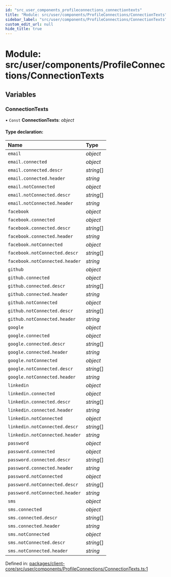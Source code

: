 ```yaml
---
id: "src_user_components_profileconnections_connectiontexts"
title: "Module: src/user/components/ProfileConnections/ConnectionTexts"
sidebar_label: "src/user/components/ProfileConnections/ConnectionTexts"
custom_edit_url: null
hide_title: true
---
```


# Module: src/user/components/ProfileConnections/ConnectionTexts

## Variables

### ConnectionTexts

• `Const` **ConnectionTexts**: *object*

#### Type declaration:

Name | Type |
:------ | :------ |
`email` | *object* |
`email.connected` | *object* |
`email.connected.descr` | *string*[] |
`email.connected.header` | *string* |
`email.notConnected` | *object* |
`email.notConnected.descr` | *string*[] |
`email.notConnected.header` | *string* |
`facebook` | *object* |
`facebook.connected` | *object* |
`facebook.connected.descr` | *string*[] |
`facebook.connected.header` | *string* |
`facebook.notConnected` | *object* |
`facebook.notConnected.descr` | *string*[] |
`facebook.notConnected.header` | *string* |
`github` | *object* |
`github.connected` | *object* |
`github.connected.descr` | *string*[] |
`github.connected.header` | *string* |
`github.notConnected` | *object* |
`github.notConnected.descr` | *string*[] |
`github.notConnected.header` | *string* |
`google` | *object* |
`google.connected` | *object* |
`google.connected.descr` | *string*[] |
`google.connected.header` | *string* |
`google.notConnected` | *object* |
`google.notConnected.descr` | *string*[] |
`google.notConnected.header` | *string* |
`linkedin` | *object* |
`linkedin.connected` | *object* |
`linkedin.connected.descr` | *string*[] |
`linkedin.connected.header` | *string* |
`linkedin.notConnected` | *object* |
`linkedin.notConnected.descr` | *string*[] |
`linkedin.notConnected.header` | *string* |
`password` | *object* |
`password.connected` | *object* |
`password.connected.descr` | *string*[] |
`password.connected.header` | *string* |
`password.notConnected` | *object* |
`password.notConnected.descr` | *string*[] |
`password.notConnected.header` | *string* |
`sms` | *object* |
`sms.connected` | *object* |
`sms.connected.descr` | *string*[] |
`sms.connected.header` | *string* |
`sms.notConnected` | *object* |
`sms.notConnected.descr` | *string*[] |
`sms.notConnected.header` | *string* |

Defined in: [packages/client-core/src/user/components/ProfileConnections/ConnectionTexts.ts:1](https://github.com/xr3ngine/xr3ngine/blob/716a06460/packages/client-core/src/user/components/ProfileConnections/ConnectionTexts.ts#L1)

